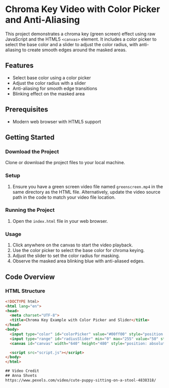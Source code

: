 # Chroma Key Video with Color Picker and Anti-Aliasing

This project demonstrates a chroma key (green screen) effect using raw JavaScript and the HTML5 `<canvas>` element. It includes a color picker to select the base color and a slider to adjust the color radius, with anti-aliasing to create smooth edges around the masked areas.

## Features

- Select base color using a color picker
- Adjust the color radius with a slider
- Anti-aliasing for smooth edge transitions
- Blinking effect on the masked area

## Prerequisites

- Modern web browser with HTML5 support

## Getting Started

### Download the Project

Clone or download the project files to your local machine.

### Setup

1. Ensure you have a green screen video file named `greenscreen.mp4` in the same directory as the HTML file. Alternatively, update the video source path in the code to match your video file location.

### Running the Project

1. Open the `index.html` file in your web browser.

### Usage

1. Click anywhere on the canvas to start the video playback.
2. Use the color picker to select the base color for chroma keying.
3. Adjust the slider to set the color radius for masking.
4. Observe the masked area blinking blue with anti-aliased edges.

## Code Overview

### HTML Structure

```html
<!DOCTYPE html>
<html lang="en">
<head>
  <meta charset="UTF-8">
  <title>Chroma Key Example with Color Picker and Slider</title>
</head>
<body>
  <input type="color" id="colorPicker" value="#00ff00" style="position: absolute; top: 10px; left: 10px;">
  <input type="range" id="radiusSlider" min="0" max="255" value="50" style="position: absolute; top: 40px; left: 10px;">
  <canvas id="canvas" width="640" height="480" style="position: absolute; top: 80px; left: 10px;"></canvas>

  <script src="script.js"></script>
</body>
</html>

## Video Credit 
## Anna Shvets
https://www.pexels.com/video/cute-puppy-sitting-on-a-stool-4838318/
